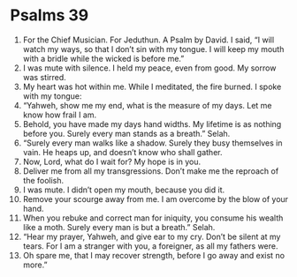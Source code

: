 ﻿
# Psalms 39
1. For the Chief Musician. For Jeduthun. A Psalm by David. I said, “I will watch my ways, so that I don’t sin with my tongue. I will keep my mouth with a bridle while the wicked is before me.” 
2. I was mute with silence. I held my peace, even from good. My sorrow was stirred. 
3. My heart was hot within me. While I meditated, the fire burned. I spoke with my tongue: 
4. “Yahweh, show me my end, what is the measure of my days. Let me know how frail I am. 
5. Behold, you have made my days hand widths. My lifetime is as nothing before you. Surely every man stands as a breath.” Selah. 
6. “Surely every man walks like a shadow. Surely they busy themselves in vain. He heaps up, and doesn’t know who shall gather. 
7. Now, Lord, what do I wait for? My hope is in you. 
8. Deliver me from all my transgressions. Don’t make me the reproach of the foolish. 
9. I was mute. I didn’t open my mouth, because you did it. 
10. Remove your scourge away from me. I am overcome by the blow of your hand. 
11. When you rebuke and correct man for iniquity, you consume his wealth like a moth. Surely every man is but a breath.” Selah. 
12. “Hear my prayer, Yahweh, and give ear to my cry. Don’t be silent at my tears. For I am a stranger with you, a foreigner, as all my fathers were. 
13. Oh spare me, that I may recover strength, before I go away and exist no more.” 
